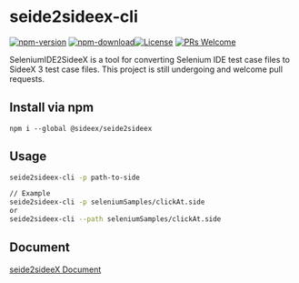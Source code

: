 # seide2sideex-cli

[![npm-version](https://img.shields.io/npm/v/seide2sideex_test2)](https://www.npmjs.com/package/seide2sideex_test2) [![npm-download](https://img.shields.io/npm/dw/seide2sideex_test2)](https://www.npmjs.com/package/seide2sideex_test2)[![License](https://img.shields.io/badge/License-Apache%202.0-g.svg)](https://opensource.org/licenses/Apache-2.0) [![PRs Welcome](https://img.shields.io/badge/PRs-welcome-red)](https://github.com/SideeX/seide2sideex)

SeleniumIDE2SideeX is a tool for converting Selenium IDE test case files to SideeX 3 test case files. This project is still undergoing and welcome pull requests.

## Install via npm

```
npm i --global @sideex/seide2sideex
```

## Usage

```bash
seide2sideex-cli -p path-to-side

// Example
seide2sideex-cli -p seleniumSamples/clickAt.side
or
seide2sideex-cli --path seleniumSamples/clickAt.side
```
## Document
[seide2sideeX Document](https://hackmd.io/@qwe661234/seide2sideeXDocs)
